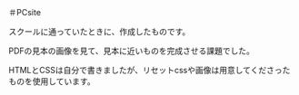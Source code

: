 ＃PCsite


スクールに通っていたときに、作成したものです。

PDFの見本の画像を見て、見本に近いものを完成させる課題でした。

HTMLとCSSは自分で書きましたが、リセットcssや画像は用意してくださったものを使用しています。
